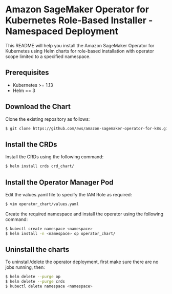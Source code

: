 # Amazon SageMaker Operator for Kubernetes Role-Based Installer - Namespaced Deployment

This README will help you install the Amazon SageMaker Operator for Kubernetes using Helm charts for role-based installation with operator scope limited to a specified namespace.

## Prerequisites

* Kubernetes >= 1.13
* Helm == 3

## Download the Chart

Clone the existing repository as follows:

```bash
$ git clone https://github.com/aws/amazon-sagemaker-operator-for-k8s.git
```

## Install the CRDs
Install the CRDs using the following command:
```bash
$ helm install crds crd_chart/
```

## Install the Operator Manager Pod
Edit the values.yaml file to specify the IAM Role as required:
```bash
$ vim operator_chart/values.yaml
```

Create the required namespace and install the operator using the following command:
```bash
$ kubectl create namespace <namespace>
$ helm install -n <namespace> op operator_chart/
```

## Uninstall the charts

To uninstall/delete the operator deployment, first make sure there are no jobs running, then:

```bash
$ helm delete --purge op
$ helm delete --purge crds
$ kubectl delete namespace <namespace>
```